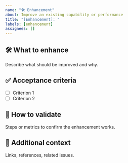 ```yaml
---
name: "🛠️ Enhancement"
about: Improve an existing capability or performance
title: "[Enhancement]: "
labels: [enhancement]
assignees: []
---
```


## 🛠️ What to enhance

Describe what should be improved and why.

## ✅ Acceptance criteria

- [ ] Criterion 1
- [ ] Criterion 2

## 🔬 How to validate

Steps or metrics to confirm the enhancement works.

## 📎 Additional context

Links, references, related issues.
